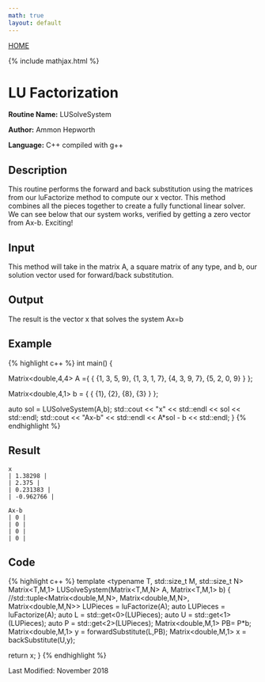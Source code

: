 ```yaml
---
math: true
layout: default
---
```

<a href="https://ammonhepworth.github.io/MATH4610/index">HOME</a>

{% include mathjax.html %}

# LU Factorization

**Routine Name:** LUSolveSystem

**Author:** Ammon Hepworth

**Language:** C++ compiled with g++


## Description

This routine performs the forward and back substitution using the matrices from our luFactorize method to compute our x vector. This method combines all the pieces together to create a fully functional linear solver. We can see below that our system works, verified by getting a zero vector from Ax-b. Exciting!

## Input

This method will take in the matrix A, a square matrix of any type, and b, our solution vector used for forward/back substitution.

## Output

The result is the vector x that solves the system Ax=b

## Example

{% highlight c++ %}
int main()
{

  Matrix<double,4,4> A ={ { {1, 3, 5, 9},
                            {1, 3, 1, 7},
                            {4, 3, 9, 7},
                            {5, 2, 0, 9} } };

  Matrix<double,4,1> b = { { {1},
                            {2},
                            {8},
                            {3} } };

  auto sol = LUSolveSystem(A,b);
  std::cout << "x" << std::endl << sol << std::endl;
  std::cout << "Ax-b" << std::endl << A\*sol - b << std::endl;
}
{% endhighlight %}

## Result
```
x
| 1.38298 |
| 2.375 |
| 0.231383 |
| -0.962766 |

Ax-b
| 0 |
| 0 |
| 0 |
| 0 |
```

## Code

{% highlight c++ %}
template <typename T, std::size_t M, std::size_t N>
Matrix<T,M,1> LUSolveSystem(Matrix<T,M,N> A, Matrix<T,M,1> b)
{
	//std::tuple<Matrix<double,M,N>, Matrix<double,M,N>, Matrix<double,M,N>> LUPieces = luFactorize(A);
	auto LUPieces = luFactorize(A);
  auto L = std::get<0>(LUPieces);
  auto U = std::get<1>(LUPieces);
  auto P = std::get<2>(LUPieces);
  Matrix<double,M,1> PB= P*b;
  Matrix<double,M,1> y = forwardSubstitute(L,PB);
  Matrix<double,M,1> x = backSubstitute(U,y);

  return x;
}
{% endhighlight %}

Last Modified: November 2018
